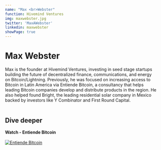 ```yaml
---
name: "Max <br>Webster"
function: Hivemind Ventures
img: maxwebster.jpg
twitter: 'MaxAWebster'
linkedin: maxwebster
showPage: true
---
```


# Max Webster
 
Max is the founder at Hivemind Ventures, investing in seed stage startups building the future of decentralized finance, communications, and energy on Bitcoin/Lightning. Previously, he was focused on increasing access to Bitcoin in Latin America via Entiende Bitcoin, a consultancy that helps leading Bitcoin companies develop and distribute products in the region. He also helped found Bright, the leading residential solar company in Mexico backed by investors like Y Combinator and First Round Capital.
<br><br>

## Dive deeper

<div class="grid grid-cols-1 md:grid-cols-2 gap-5">
<div class="p-3 my-2">

**Watch - Entiende Bitcoin** <br><br>
[ ![Entiende Bitcoin](/content/max_entiende.png)](https://www.youtube.com/watch?v=C6YUztN7SKY/)
</div>

</div>

<br>
